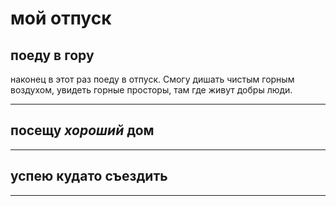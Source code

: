 # мой отпуск 

## поеду в гору
наконец в этот раз поеду в отпуск.
Смогу дишать чистым горным воздухом,
увидеть горные просторы, 
там где живут добры люди.

---
## посещу **_хороший_ дом**
___
## успею кудато съездить 
___
